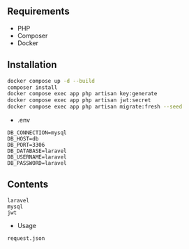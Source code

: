 ## Requirements
- PHP
- Composer
- Docker
## Installation
```bash
docker compose up -d --build
composer install
docker compose exec app php artisan key:generate
docker compose exec app php artisan jwt:secret
docker compose exec app php artisan migrate:fresh --seed
```
- .env 
```env
DB_CONNECTION=mysql
DB_HOST=db
DB_PORT=3306
DB_DATABASE=laravel
DB_USERNAME=laravel
DB_PASSWORD=laravel
```
## Contents
```text
laravel
mysql
jwt
```
- Usage
```text
request.json
```
